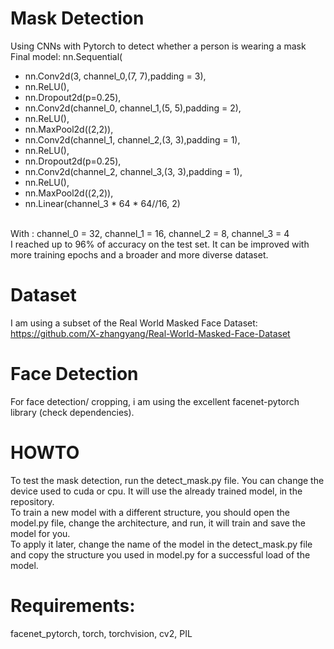 # Mask Detection
Using CNNs with Pytorch to detect whether a person is wearing a mask<br />
Final model: nn.Sequential(
 - nn.Conv2d(3, channel_0,(7, 7),padding = 3),
 - nn.ReLU(),
 - nn.Dropout2d(p=0.25),
 - nn.Conv2d(channel_0, channel_1,(5, 5),padding = 2),
 - nn.ReLU(),
 - nn.MaxPool2d((2,2)), 
 - nn.Conv2d(channel_1, channel_2,(3, 3),padding = 1),
 - nn.ReLU(),
 - nn.Dropout2d(p=0.25),
 - nn.Conv2d(channel_2, channel_3,(3, 3),padding = 1),
 - nn.ReLU(),
 - nn.MaxPool2d((2,2)),
 - nn.Linear(channel_3 * 64 * 64//16, 2)
 <br />
With : channel_0 = 32, channel_1 = 16, channel_2 = 8, channel_3 = 4<br />
I reached up to 96% of accuracy on the test set.  It can be improved with more training epochs and a broader and more diverse dataset.<br />

# Dataset
I am using a subset of the Real World Masked Face Dataset: https://github.com/X-zhangyang/Real-World-Masked-Face-Dataset

# Face Detection
For face detection/ cropping, i am using the excellent facenet-pytorch library (check dependencies).

# HOWTO
To test the mask detection, run the detect_mask.py file. You can change the device used to cuda or cpu. It will use the already trained model, in the repository. <br />
To train a new model with a different structure,  you should open the model.py file, change the architecture, and run, it will train and save the model for you. <br />
To apply it later, change the name of the model in the detect_mask.py file and copy the structure you used in model.py for a successful load of the model.<br />

# Requirements:
facenet_pytorch, torch, torchvision, cv2, PIL
